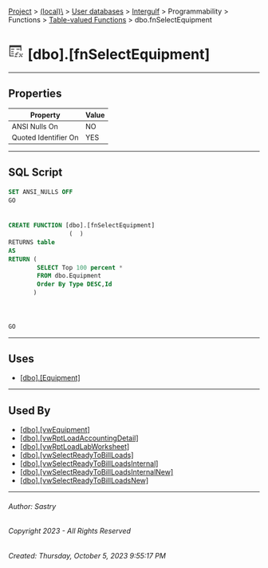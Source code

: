 #### 

[Project](../../../../../../index.md) > [(local)\\](../../../../../index.md) > [User databases](../../../../index.md) > [Intergulf](../../../index.md) > Programmability > Functions > [Table-valued Functions](Table-valued_Functions.md) > dbo.fnSelectEquipment

# ![Table-valued Functions](../../../../../../Images/Function_Table32.png) [dbo].[fnSelectEquipment]

---

## <a name="#properties"></a>Properties

| Property | Value |
|---|---|
| ANSI Nulls On | NO |
| Quoted Identifier On | YES |


---

## <a name="#sqlscript"></a>SQL Script

```sql
SET ANSI_NULLS OFF
GO


CREATE FUNCTION [dbo].[fnSelectEquipment]
                 (  )
RETURNS table
AS
RETURN (
        SELECT Top 100 percent *
        FROM dbo.Equipment
        Order By Type DESC,Id
       )



GO

```


---

## <a name="#uses"></a>Uses

* [[dbo].[Equipment]](../../../Tables/dbo_Equipment.md)


---

## <a name="#usedby"></a>Used By

* [[dbo].[vwEquipment]](../../../Views/dbo_vwEquipment.md)
* [[dbo].[vwRptLoadAccountingDetail]](../../../Views/dbo_vwRptLoadAccountingDetail.md)
* [[dbo].[vwRptLoadLabWorksheet]](../../../Views/dbo_vwRptLoadLabWorksheet.md)
* [[dbo].[vwSelectReadyToBillLoads]](../../../Views/dbo_vwSelectReadyToBillLoads.md)
* [[dbo].[vwSelectReadyToBillLoadsInternal]](../../../Views/dbo_vwSelectReadyToBillLoadsInternal.md)
* [[dbo].[vwSelectReadyToBillLoadsInternalNew]](../../../Views/dbo_vwSelectReadyToBillLoadsInternalNew.md)
* [[dbo].[vwSelectReadyToBillLoadsNew]](../../../Views/dbo_vwSelectReadyToBillLoadsNew.md)


---

###### Author:  Sastry

###### Copyright 2023 - All Rights Reserved

###### Created: Thursday, October 5, 2023 9:55:17 PM

